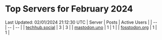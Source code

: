 # Top Servers for February 2024
Last Updated: 02/01/2024 21:12:30 UTC
| Server | Posts | Active Users |
| -- | -- | -- |
| [techhub.social](https://techhub.social/tags/PowerShell) | 3 | 3 |
| [mastodon.uno](https://mastodon.uno/tags/PowerShell) | 1 | 1 |
| [fosstodon.org](https://fosstodon.org/tags/PowerShell) | 1 | 1 |

